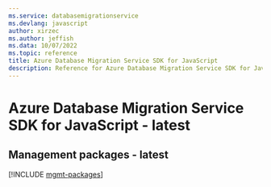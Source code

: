 ```yaml
---
ms.service: databasemigrationservice
ms.devlang: javascript
author: xirzec
ms.author: jeffish
ms.data: 10/07/2022
ms.topic: reference
title: Azure Database Migration Service SDK for JavaScript
description: Reference for Azure Database Migration Service SDK for JavaScript
---
```

# Azure Database Migration Service SDK for JavaScript - latest

## Management packages - latest
[!INCLUDE [mgmt-packages](database-migration-service-mgmt-index.md)]